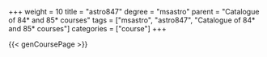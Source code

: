 +++
weight = 10
title = "astro847"
degree = "msastro"
parent = "Catalogue of 84* and 85* courses"
tags = ["msastro", "astro847", "Catalogue of 84* and 85* courses"]
categories = ["course"]
+++

{{< genCoursePage >}}

